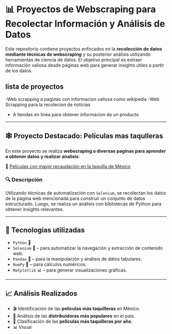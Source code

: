 # 📊 Proyectos de Webscraping para Recolectar Información y Análisis de Datos

Este repositorio contiene proyectos enfocados en la **recolección de datos mediante técnicas de webscraping** y su posterior análisis utilizando herramientas de ciencia de datos. El objetivo principal es extraer información valiosa desde páginas web para generar insights útiles a partir de los datos.

## lista de proyectos 
-Web scrapping a paginas con informacion valiosa como wikipedia
-Web Scrapping para la recolecion de noticias
- A tiendas en linea para obtener informacion de un producto 
---

## 🕸️ Proyecto Destacado: Películas mas taqulleras

En este proyecto se realiza **webscraping a diversas paginas para aprender a obtener datos y realizar analisis**:

🔗 [Películas con mayor recaudación en la taquilla de México](https://es.wikipedia.org/wiki/Anexo:Pel%C3%ADculas_con_mayor_recaudaci%C3%B3n_en_la_taquilla_de_M%C3%A9xico)

### 🔍 Descripción

Utilizando técnicas de automatización con `Selenium`, se recolectan los datos de la página web mencionada para construir un conjunto de datos estructurado. Luego, se realiza un análisis con bibliotecas de Python para obtener insights relevantes.

---

## 🧰 Tecnologías utilizadas

- `Python` 🐍
- `Selenium` 🚗 – para automatizar la navegación y extracción de contenido web.
- `Pandas` 🐼 – para la manipulación y análisis de datos tabulares.
- `NumPy` 📐 – para cálculos numéricos.
- `Matplotlib` 📊 – para generar visualizaciones gráficas.

---

## 📈 Análisis Realizados

- 🎬 Identificación de las **películas más taquilleras** en México.
- 🏢 Análisis de las **distribuidoras más populares** en el país.
- 📆 Clasificación de las **películas más taquilleras por año**.
- 📊 Visual
